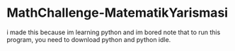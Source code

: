 # MathChallenge-MatematikYarismasi
i made this because im learning python and im bored
note that to run this program, you need to download python and python idle.
